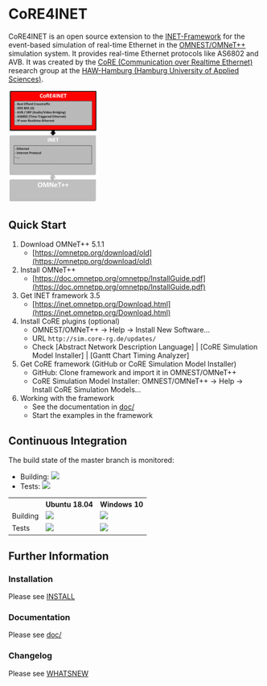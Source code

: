 # CoRE4INET

CoRE4INET is an open source extension to the [INET-Framework](https://inet.omnetpp.org/) for the event-based simulation of real-time Ethernet in the [OMNEST/OMNeT++](https://omnetpp.org/) simulation system. It provides real-time Ethernet protocols like AS6802 and AVB. It was created by the [CoRE (Communication over Realtime Ethernet)](https://core-researchgroup.de/) research group at the [HAW-Hamburg (Hamburg University of Applied Sciences)](https://www.haw-hamburg.de/english.html).

<img src="/doc/images/core4inet.png" alt="CoRE4INET Environment" width="35%">


## Quick Start
1. Download OMNeT++ 5.1.1
    * [https://omnetpp.org/download/old](https://omnetpp.org/download/old)
2. Install OMNeT++
    * [https://doc.omnetpp.org/omnetpp/InstallGuide.pdf](https://doc.omnetpp.org/omnetpp/InstallGuide.pdf)
3. Get INET framework 3.5
    * [https://inet.omnetpp.org/Download.html](https://inet.omnetpp.org/Download.html)
4. Install CoRE plugins (optional)
    * OMNEST/OMNeT++ -> Help -> Install New Software...
    * URL `http://sim.core-rg.de/updates/`
    * Check [Abstract Network Description Language] | [CoRE Simulation Model Installer] | [Gantt Chart Timing Analyzer]
5. Get CoRE framework (GitHub or CoRE Simulation Model Installer)
    * GitHub: Clone framework and import it in OMNEST/OMNeT++
    * CoRE Simulation Model Installer: OMNEST/OMNeT++ -> Help -> Install CoRE Simulation Models...
6. Working with the framework
    * See the documentation in [doc/](/doc)
    * Start the examples in the framework


## Continuous Integration

The build state of the master branch is monitored:
* Building:
<a href="https://jenkins.core-rg.de/job/CoRE4INET/job/CoRE4INET/lastBuild/"><img src="https://jenkins.core-rg.de/buildStatus/icon?job=CoRE4INET/CoRE4INET"></a>
* Tests:
<a href="https://jenkins.core-rg.de/job/CoRE4INET/job/CoRE4INET_tests/lastBuild/"><img src="https://jenkins.core-rg.de/buildStatus/icon?job=CoRE4INET/CoRE4INET_tests"></a>

<table>
  <tr>
    <th></th>
    <th>Ubuntu 18.04</th>
    <th>Windows 10</th>
  </tr>
  <tr>
    <td>Building</td>
    <td><a href="https://jenkins.core-rg.de/job/CoRE4INET/job/CoRE4INET/Nodes=Ubuntu_18.04/lastBuild/"><img src="https://jenkins.core-rg.de/buildStatus/icon?job=CoRE4INET/CoRE4INET/Nodes=Ubuntu_18.04"></a></td>
    <td><a href="https://jenkins.core-rg.de/job/CoRE4INET/job/CoRE4INET/Nodes=Windows_10/lastBuild/"><img src="https://jenkins.core-rg.de/buildStatus/icon?job=CoRE4INET/CoRE4INET/Nodes=Windows_10"></a></td>
  </tr>
  <tr>
    <td>Tests</td>
    <td><a href="https://jenkins.core-rg.de/job/CoRE4INET/job/CoRE4INET_tests/Nodes=Ubuntu_18.04/lastBuild/"><img src="https://jenkins.core-rg.de/buildStatus/icon?job=CoRE4INET/CoRE4INET_tests/Nodes=Ubuntu_18.04"></a></td>
    <td><a href="https://jenkins.core-rg.de/job/CoRE4INET/job/CoRE4INET_tests/Nodes=Windows_10/lastBuild/"><img src="https://jenkins.core-rg.de/buildStatus/icon?job=CoRE4INET/CoRE4INET_tests/Nodes=Windows_10"></a></td>
  </tr>
</table>


## Further Information

### Installation
Please see [INSTALL](/INSTALL)

### Documentation
Please see [doc/](/doc)

### Changelog
Please see [WHATSNEW](/WHATSNEW)
